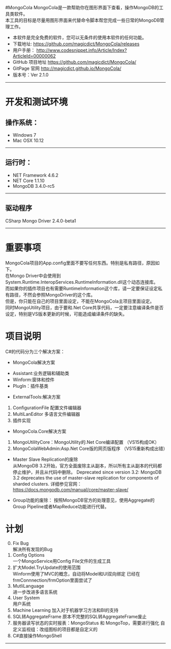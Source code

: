 #MongoCola
MongoCola是一款帮助你在图形界面下查看，操作MongoDB的工具类软件。  
本工具的目标是尽量用图形界面来代替命令脚本帮您完成一些日常的MongoDB管理工作。  
* 本软件是完全免费的软件，您可以无条件的使用本软件的任何功能。         
* 下载地址:  <https://github.com/magicdict/MongoCola/releases>
* 用户手册： <http://www.codesnippet.info/Article/Index?ArticleId=00000062>
* GitHub 项目地址 <https://github.com/magicdict/MongoCola/>
* GitPage 官网 <http://magicdict.github.io/MongoCola/>
* 版本号：Ver 2.1.0
 
***

# 开发和测试环境
## 操作系统：
* Windows 7
* Mac OSX 10.12

***

## 运行时：
* NET Framework 4.6.2
* NET Core 1.1.10
* MongoDB 3.4.0-rc5  

***

## 驱动程序
CSharp Mongo Driver 2.4.0-beta1

***

# 重要事项

MongoCola项目的App.config里面不要写任何东西。特别是私有路径，原因如下。  
在Mongo Driver中会使用到System.Runtime.InteropServices.RuntimeInformation.dll这个动态连接库。  
而如果你的插件项目也有需要RuntimeInformation这个库，请一定要保证设定私有路径，不然会参照MongoDriver的这个库。  
但是，你只能在自己的项目里面设定，不能在MongoCola主项目里面设定。  
同时MongoUtility项目，由于要和.Net Core共享代码，一定要注意编译条件是否设定，特别是VS版本更新的时候，可能造成编译条件的缺失。  

# 项目说明
C#的代码分为三个解决方案： 

- MongoCola解决方案 
* Assistant:业务逻辑和辅助类  
* Winform:窗体和控件  
* PlugIn：插件基类  
 
- ExternalTools:解决方案     
1. ConfigurationFile 配置文件编辑器  
2. MultiLanEditor 多语言文件编辑器  
3. 插件实现  

- MongoCola.Core解决方案  
1. MongoUtilityCore：MongoUtility的.Net Core编译配置  （VS15构成OK）
2. MongoColaWebAdmin:Asp.Net Core版的网页版程序  （VS15重新构成出错）

- Master Slave Replication的废除  
从MongoDB 3.2开始，官方全面废除主从副本，所以所有主从副本的代码都停止维护，并且从代码中删除。
Deprecated since version 3.2: MongoDB 3.2 deprecates the use of master-slave replication for components of sharded clusters.
详细参见官网：https://docs.mongodb.com/manual/core/master-slave/

- Group功能的废除：
按照MongoDB官方的处理意见，使用Aggregate的Group Pipeline或者MapReduce功能进行代替。

# 计划
0. Fix Bug  
	解决所有发现的Bug 
1. Config Options  
	一个MongoService用Config File文件的生成工具 
2. 扩大Model.TryUpdate的使用范围  
	Winform使用了MVC的概念，自动将Model和UI双向绑定
	已经在frmConnnection/frmOption里面尝试了
3. MutliLanguage  
	进一步改进多语言系统
4. User System  
	用户系统
5. Machine Learning
    加入对于机器学习方法和BI的支持
6. SQL转AggregateFrame
	原本不完整的SQL转AggregateFrame废止
7. 服务器读写状态的实时报表：MongoStatus 和 MongoTop，需要进行强化
	自定义监视组：改组图标的项目都是自定义的
8. C#直接操作MongoShell

***
